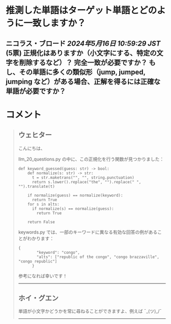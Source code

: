 # 推測した単語はターゲット単語とどのように一致しますか？
**ニコラス・ブロード** *2024年5月16日 10:59:29 JST* (5票)
正規化はありますか（小文字にする、特定の文字を削除するなど）？
完全一致が必要ですか？
もし、その単語に多くの類似形（jump, jumped, jumping など）がある場合、正解を得るには正確な単語が必要ですか？
---
 # コメント
> ## ウェヒター
> 
> こんにちは、
> 
> llm_20_questions.py の中に、この正規化を行う関数が見つかりました：
> 
> ```
> def keyword_guessed(guess: str) -> bool:
>     def normalize(s: str) -> str:
>       t = str.maketrans("", "", string.punctuation)
>       return s.lower().replace("the", "").replace(" ", "").translate(t)
> 
>     if normalize(guess) == normalize(keyword):
>       return True
>     for s in alts:
>       if normalize(s) == normalize(guess):
>         return True
> 
>     return False
> 
> ```
> 
> keywords.py では、一部のキーワードに異なる有効な回答の例があることがわかります：
> 
> ```
> {
>         "keyword": "congo",
>         "alts": ["republic of the congo", "congo brazzaville", "congo republic"]
>       }
> 
> ```
> 
> 参考になれば幸いです！
> 
> ---
> ## ホイ・グエン
> 
> 単語が小文字かどうかを常に尋ねることができますよ、例えば ¯\_(ツ)_/¯
> 
> ---
